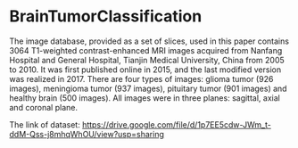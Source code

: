 # BrainTumorClassification

The image database, provided as a set of slices, used in this paper contains 3064 T1-weighted contrast-enhanced MRI images acquired from Nanfang Hospital and General Hospital, Tianjin Medical University, China from 2005 to 2010. It was first published online in 2015, and the last modified version was realized in 2017. There are four types of images: glioma tumor (926 images), meningioma tumor (937 images), pituitary tumor (901 images) and healthy brain (500 images). All images were in three planes: sagittal, axial and coronal plane. 

The link of dataset:
https://drive.google.com/file/d/1p7EE5cdw-JWm_t-ddM-Qss-j8mhqWhOU/view?usp=sharing
